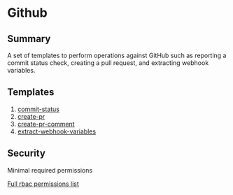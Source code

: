 # Github

## Summary

A set of templates to perform operations against GitHub such as reporting a commit status check, creating a pull request, and extracting webhook variables.

## Templates

1. [commit-status](https://github.com/codefresh-io/argo-hub/blob/main/workflows/github/versions/0.0.4/docs/commit-status.md)
1. [create-pr](https://github.com/codefresh-io/argo-hub/blob/main/workflows/github/versions/0.0.4/docs/create-pr.md)
1. [create-pr-comment](https://github.com/codefresh-io/argo-hub/blob/main/workflows/github/versions/0.0.4/docs/create-pr-comment.md)
1. [extract-webhook-variables](https://github.com/codefresh-io/argo-hub/blob/main/workflows/github/versions/0.0.4/docs/extract-webhook-variables.md)

## Security

Minimal required permissions

[Full rbac permissions list](https://github.com/codefresh-io/argo-hub/blob/main/workflows/github/versions/0.0.4/rbac.yaml)
